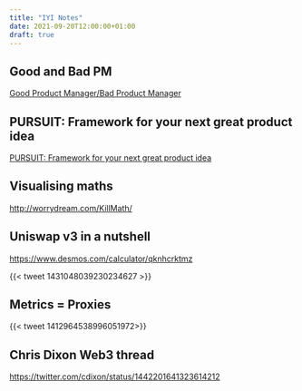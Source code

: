 ```yaml
---
title: "IYI Notes"
date: 2021-09-20T12:00:00+01:00
draft: true
---
```


## Good and Bad PM

[Good Product Manager/Bad Product Manager](https://a16z.com/2012/06/15/good-product-managerbad-product-manager/)

## PURSUIT: Framework for your next great product idea

[PURSUIT: Framework for your next great product idea](
https://uxdesign.cc/pursuit-a-product-framework-for-product-y-folks-9575244fe9d2)

## Visualising maths

http://worrydream.com/KillMath/  

## Uniswap v3 in a nutshell

https://www.desmos.com/calculator/qknhcrktmz

{{< tweet 1431048039230234627 >}}


## Metrics = Proxies

{{< tweet 1412964538996051972>}}

## Chris Dixon Web3 thread

https://twitter.com/cdixon/status/1442201641323614212